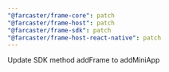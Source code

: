 ```yaml
---
"@farcaster/frame-core": patch
"@farcaster/frame-host": patch
"@farcaster/frame-sdk": patch
"@farcaster/frame-host-react-native": patch
---
```


Update SDK method addFrame to addMiniApp
